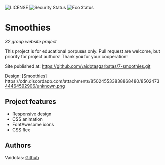 ![LICENSE](https://img.shields.io/badge/license-MIT-blue.svg?style=flat-square)
![Security Status](https://img.shields.io/security-headers?label=Security&url=https%3A%2F%2Fgithub.com&style=flat-square)
![Eco Status](https://img.shields.io/badge/ECO-Friendly-green.svg)

# Smoothies

_32 group website project_

This project is for educational porpuses only. Pull request are welcome, but priority for project authors! Thank you for your cooperation!

Site published at: https://github.com/vaidotasgarbstas/7-smoothies.git

Design: [Smoothies] https://cdn.discordapp.com/attachments/850245533838868480/850247344464592906/unknown.png

## Project features

-   Responsive design
-   CSS animation
-   FontAwesome icons
-   CSS flex

## Authors

Vaidotas: [Github](https://github.com/vaidotasgarbstas)
